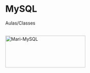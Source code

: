 # MySQL
Aulas/Classes

<div style="display: inline_block"><br>

  <img align="center" alt="Mari-MySQL" height="100" width="250" src="https://cdn.jsdelivr.net/gh/devicons/devicon/icons/mysql/mysql-plain-wordmark.svg" />
          
</div>
